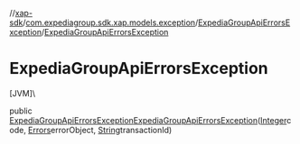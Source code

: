 //[xap-sdk](../../../index.md)/[com.expediagroup.sdk.xap.models.exception](../index.md)/[ExpediaGroupApiErrorsException](index.md)/[ExpediaGroupApiErrorsException](-expedia-group-api-errors-exception.md)

# ExpediaGroupApiErrorsException

[JVM]\

public [ExpediaGroupApiErrorsException](index.md)[ExpediaGroupApiErrorsException](-expedia-group-api-errors-exception.md)([Integer](https://docs.oracle.com/javase/8/docs/api/java/lang/Integer.html)code, [Errors](../../com.expediagroup.sdk.xap.models/-errors/index.md)errorObject, [String](https://docs.oracle.com/javase/8/docs/api/java/lang/String.html)transactionId)
